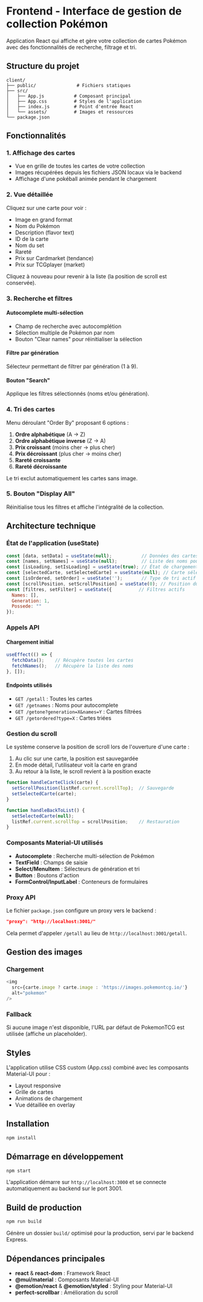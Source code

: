 # Frontend - Interface de gestion de collection Pokémon

Application React qui affiche et gère votre collection de cartes Pokémon avec des fonctionnalités de recherche, filtrage et tri.

## Structure du projet

```
client/
├── public/               # Fichiers statiques
├── src/
│   ├── App.js           # Composant principal
│   ├── App.css          # Styles de l'application
│   ├── index.js         # Point d'entrée React
│   └── assets/          # Images et ressources
└── package.json
```

## Fonctionnalités

### 1. Affichage des cartes
- Vue en grille de toutes les cartes de votre collection
- Images récupérées depuis les fichiers JSON locaux via le backend
- Affichage d'une pokéball animée pendant le chargement

### 2. Vue détaillée
Cliquez sur une carte pour voir :
- Image en grand format
- Nom du Pokémon
- Description (flavor text)
- ID de la carte
- Nom du set
- Rareté
- Prix sur Cardmarket (tendance)
- Prix sur TCGplayer (market)

Cliquez à nouveau pour revenir à la liste (la position de scroll est conservée).

### 3. Recherche et filtres

#### Autocomplete multi-sélection
- Champ de recherche avec autocomplétion
- Sélection multiple de Pokémon par nom
- Bouton "Clear names" pour réinitialiser la sélection

#### Filtre par génération
Sélecteur permettant de filtrer par génération (1 à 9).

#### Bouton "Search"
Applique les filtres sélectionnés (noms et/ou génération).

### 4. Tri des cartes

Menu déroulant "Order By" proposant 6 options :
1. **Ordre alphabétique** (A → Z)
2. **Ordre alphabétique inverse** (Z → A)
3. **Prix croissant** (moins cher → plus cher)
4. **Prix décroissant** (plus cher → moins cher)
5. **Rareté croissante**
6. **Rareté décroissante**

Le tri exclut automatiquement les cartes sans image.

### 5. Bouton "Display All"
Réinitialise tous les filtres et affiche l'intégralité de la collection.

## Architecture technique

### État de l'application (useState)

```javascript
const [data, setData] = useState(null);           // Données des cartes
const [names, setNames] = useState(null);         // Liste des noms pour autocomplete
const [isLoading, setIsLoading] = useState(true); // État de chargement
const [selectedCarte, setSelectedCarte] = useState(null); // Carte sélectionnée
const [isOrdered, setOrder] = useState('');       // Type de tri actif
const [scrollPosition, setScrollPosition] = useState(0); // Position du scroll
const [filtres, setFilter] = useState({          // Filtres actifs
  Names: [],
  Generation: 1,
  Possede: ""
});
```

### Appels API

#### Chargement initial
```javascript
useEffect(() => {
  fetchData();    // Récupère toutes les cartes
  fetchNames();   // Récupère la liste des noms
}, []);
```

#### Endpoints utilisés
- `GET /getall` : Toutes les cartes
- `GET /getnames` : Noms pour autocomplete
- `GET /getone?generation=X&names=Y` : Cartes filtrées
- `GET /getordered?type=X` : Cartes triées

### Gestion du scroll
Le système conserve la position de scroll lors de l'ouverture d'une carte :
1. Au clic sur une carte, la position est sauvegardée
2. En mode détail, l'utilisateur voit la carte en grand
3. Au retour à la liste, le scroll revient à la position exacte

```javascript
function handleCarteClick(carte) {
  setScrollPosition(listRef.current.scrollTop);  // Sauvegarde
  setSelectedCarte(carte);
}

function handleBackToList() {
  setSelectedCarte(null);
  listRef.current.scrollTop = scrollPosition;    // Restauration
}
```

### Composants Material-UI utilisés

- **Autocomplete** : Recherche multi-sélection de Pokémon
- **TextField** : Champs de saisie
- **Select/MenuItem** : Sélecteurs de génération et tri
- **Button** : Boutons d'action
- **FormControl/InputLabel** : Conteneurs de formulaires

### Proxy API
Le fichier `package.json` configure un proxy vers le backend :
```json
"proxy": "http://localhost:3001/"
```

Cela permet d'appeler `/getall` au lieu de `http://localhost:3001/getall`.

## Gestion des images

### Chargement
```javascript
<img
  src={carte.image ? carte.image : 'https://images.pokemontcg.io/'}
  alt="pokemon"
/>
```

### Fallback
Si aucune image n'est disponible, l'URL par défaut de PokemonTCG est utilisée (affiche un placeholder).

## Styles

L'application utilise CSS custom (App.css) combiné avec les composants Material-UI pour :
- Layout responsive
- Grille de cartes
- Animations de chargement
- Vue détaillée en overlay

## Installation

```bash
npm install
```

## Démarrage en développement

```bash
npm start
```

L'application démarre sur `http://localhost:3000` et se connecte automatiquement au backend sur le port 3001.

## Build de production

```bash
npm run build
```

Génère un dossier `build/` optimisé pour la production, servi par le backend Express.

## Dépendances principales

- **react** & **react-dom** : Framework React
- **@mui/material** : Composants Material-UI
- **@emotion/react** & **@emotion/styled** : Styling pour Material-UI
- **perfect-scrollbar** : Amélioration du scroll
